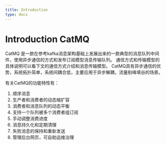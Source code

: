 ```yaml
---
title: Introduction
type: docs
---
```


# Introduction CatMQ
CatMQ 是一款在参考kafka消息架构基础上发展出来的一款典型的消息队列中间件，使用异步通信的方式和发布订阅模型消息传输队列。
通信方式和传输模型的具体说明可以看下文的通信方式介绍和消息传输模型。
CatMQ具有异步通信的优势，系统拓扑简单，系统间耦合低，主要应用于异步解耦，流量削峰填谷的场景。



有关CatMQ的功能特性有：
1. 顺序消息
2. 生产者和消费者的动态缩扩容
3. 消费者和消息队列的动态平衡
4. 支持一个队列被多个消费者组订阅
5. 手动调整消费进度
6. 消息持久化和定期清理
7. 失败消息的保持和重新发送
8. 管理后台网页，可自助运维治理



